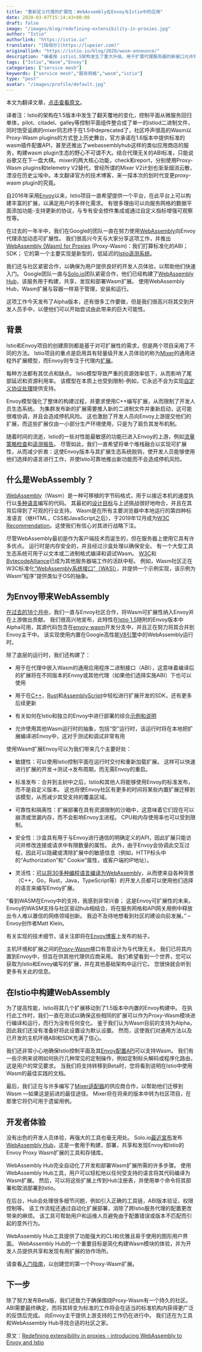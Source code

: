 ```yaml
---
title: "重新定义代理的扩展性：WebAssembly在Envoy与Istio中的应用"
date: 2020-03-07T15:14:43+08:00
draft: false
image: "/images/blog/redefining-extensibility-in-proxies.jpg"
author: "Istio"
authorlink: "https://istio.io"
translator: "[陆培尔](https://lupeier.com)"
originallink: "https://istio.io/blog/2020/wasm-announce/"
description: "编者按 istio1.5架构发生了重大升级，用于扩展代理服务器的新接口允许将Istio可扩展性从控制平面移至Sidecar代理本身，本文探讨采用Istio采用Wasm技术的背景和未来生态发展的考虑"
tags: ["Istio","Wasm","Envoy"]
categories: ["service mesh"]
keywords: ["service mesh","服务网格","wasm","istio"]
type: "post"
avatar: "/images/profile/default.jpg"
---
```


本文为翻译文章，[点击查看原文](https://istio.io/blog/2020/wasm-announce/)。

译者注：Istio的架构在1.5版本中发生了翻天覆地的变化，控制平面从微服务回归单体，pilot、citadel、galley等控制平面组件整合成了单一的istiod二进制文件，同时饱受诟病的mixer同志终于在1.5中deprecated了，社区呼声很高的Wasm以Proxy-Wasm plugins的方式登上历史舞台，官方承诺在1.6版本中提供标准的wasm插件配置API，甚至还推出了webassemblyhub这样的类似应用商店的服务，构建wasm plugin生态的野心不可谓不大。结合代理无关的ABI标准，只能说谷歌又在下一盘大棋。mixer的两大核心功能，check和report，分别使用Proxy-Wasm plugins和telemetry V2替代，曾经所谓的Mixer V2计划也渐渐烟消云散，湮没在历史尘埃中。本文翻译官方的技术博客，来一探本次的划时代变更proxy-wasm plugin的究竟。

自2016年采用[Envoy](https://www.envoyproxy.io/)以来，Istio项目一直希望提供一个平台，在此平台上可以构建丰富的扩展，以满足用户的多样化需求。 有很多理由可以向服务网格的数据平面添加功能-支持更新的协议，与专有安全控件集成或通过自定义指标增强可观察性等。

在过去的一年半中，我们在Google的团队一直在努力使用[WebAssembly](https://webassembly.org/)向Envoy代理添加动态可扩展性。 我们很高兴今天与大家分享这项工作，并推出[WebAssembly (Wasm) for Proxies](https://github.com/proxy-wasm/spec) (Proxy-Wasm)：我们打算标准化的ABI； SDK； 它的第一个主要实现是新型的，低延迟的[Istio遥测系统](https://istio.io/docs/reference/config/telemetry)。

我们还与社区紧密合作，以确保为用户提供良好的开发人员体验，以帮助他们快速入门。 Google团队一直与[Solo.io](https://solo.io/)团队紧密合作，他们已经构建了[WebAssembly Hub](https://webassemblyhub.io/)，该服务用于构建，共享，发现和部署Wasm扩展。 使用WebAssembly Hub，Wasm扩展与容器一样易于管理，安装和运行。

这项工作今天发布了Alpha版本，还有很多工作要做，但是我们很高兴将其交到开发人员手中，以便他们可以开始尝试由此带来的巨大可能性。

## 背景

Istio和Envoy项目的创建原则都是基于对可扩展性的需求，但是两个项目采用了不同的方法。 Istio项目的重点是启用具有轻量级开发人员体验的称为[Mixer](https://istio.io/docs/reference/config/policy-and-telemetry/mixer-overview/)的通用进程外扩展模型，而Envoy则专注于代理内[扩展](https://www.envoyproxy.io/docs/envoy/latest/extending/extending)。

每种方法都有其优点和缺点。 Istio模型导致严重的资源效率低下，从而影响了尾部延迟和资源利用率。 该模型在本质上也受到限制-例如，它永远不会为实现[自定义协议处理](https://blog.envoyproxy.io/how-to-write-envoy-filters-like-a-ninja-part-1-d166e5abec09)提供支持。

Envoy模型强化了整体的构建过程，并要求使用C++编写扩展，从而限制了开发人员生态系统。 为集群发布新的扩展需要推入新的二进制文件并重新启动，这可能很难协调，并且会造成停机风险。 这也激励了开发人员向Envoy上游提交他们的扩展，而这些扩展仅由一小部分生产环境使用，只是为了肩负其发布机制。

随着时间的流逝，Istio的一些对性能最敏感的功能已进入Envoy的上游，例如[流量策略检查](https://www.envoyproxy.io/docs/envoy/latest/intro/arch_overview/security/rbac_filter)和[遥测报告](https://www.envoyproxy.io/docs/envoy/latest/intro/arch_overview/security/rbac_filter)。 尽管如此，我们一直希望将单个堆栈融合以实现可扩展性，从而减少折衷：这使Envoy版本与其扩展生态系统脱钩，使开发人员能够使用他们选择的语言进行工作，并使Istio可靠地推出新功能而不会造成停机风险。 

## 什么是WebAssembly？

[WebAssembly](https://webassembly.org/)（Wasm）是一种可移植的字节码格式，用于以接近本机的速度执行以[多种语言](https://github.com/appcypher/awesome-wasm-langs)编写的代码。 其最初的[设计目标](https://webassembly.org/docs/high-level-goals/)与上述挑战很好地吻合，并且在其背后得到了可观的行业支持。 Wasm是在所有主要浏览器中本地运行的第四种标准语言（继HTML，CSS和JavaScript之后），于2019年12月成为[W3C Recommendation](https://www.w3.org/TR/wasm-core-1/)。这使我们有信心对其进行战略下注。

尽管WebAssembly最初是作为客户端技术而诞生的，但在服务器上使用它具有许多优点。 运行时是内存安全的，并且经过沙盒处理以确保安全。 有一个大型工具生态系统可用于以文本或二进制格式编译和调试Wasm。 [W3C](https://www.w3.org/)和[BytecodeAlliance](https://bytecodealliance.org/)已成为其他服务器端工作的活跃中枢。 例如，Wasm社区正在W3C标准化[“WebAssembly系统接口”（WASI）](https://hacks.mozilla.org/2019/03/standardizing-wasi-a-webassembly-system-interface/)，并提供一个示例实现，该示例为Wasm“程序”提供类似于OS的抽象。

## 为Envoy带来WebAssembly

[在过去的18个月中](https://github.com/envoyproxy/envoy/issues/4272)，我们一直与Envoy社区合作，将Wasm可扩展性纳入Envoy并在上游做出贡献。 我们很高兴地宣布，此特性在[Istio 1.5](https://istio.io/news/releases/1.5.x/announcing-1.5/)随附的Envoy版本中Alpha可用，其源代码包含在[envoy-wasm](https://github.com/envoyproxy/envoy-wasm/)开发分支中，并且正在努力将其合并到Envoy主干中。 该实现使用内置在Google高性能[V8引擎](https://v8.dev/)中的WebAssembly运行时。

除了底层的运行时，我们还构建了：

- 用于在代理中嵌入Wasm的通用应用程序二进制接口（ABI），这意味着编译后的扩展将在不同版本的Envoy或其他代理（如果他们选择实施ABI）下也可以使用

- 用于在[C++](https://github.com/proxy-wasm/proxy-wasm-cpp-sdk)，[Rust](https://github.com/proxy-wasm/proxy-wasm-rust-sdk)和[AssemblyScript](https://github.com/solo-io/proxy-runtime)中轻松进行扩展开发的SDK，还有更多后续更新

- 有关如何在Istio和独立的Envoy中进行部署的综合[示例和说明](https://docs.solo.io/web-assembly-hub/latest/tutorial_code/)

- 允许使用其他Wasm运行时的抽象，包括“空”运行时，该运行时将在本地把扩展编译进Envoy中，这对于测试和调试非常有用

使用Wasm扩展Envoy可以为我们带来几个主要好处：

- 敏捷性：可以使用Istio控制平面在运行时交付和重新加载扩展。 这样可以快速进行扩展的开发→测试→发布周期，而无需Envoy的重启。

- 标准发布：合并到主树中之后，Istio和其他人将能够使用Envoy的标准发布，而不是自定义版本。 这也将使Envoy社区有更多的时间将某些内置扩展迁移到该模型，从而减少其受支持的覆盖区域。

- 可靠性和隔离性：扩展部署在具有资源限制的沙箱中，这意味着它们现在可以崩溃或泄漏内存，而不会影响Envoy主进程。 CPU和内存使用率也可以受到限制。

- 安全性：沙盒具有用于与Envoy进行通信的明确定义的API，因此扩展只能访问并修改连接或请求中有限数量的属性。 此外，由于Envoy会协调此交互过程，因此可以隐藏或清除扩展中的敏感信息（例如，HTTP标头中的“Authorization”和“ Cookie”属性，或客户端的IP地址）。

- 灵活性：[可以将30多种编程语言编译为WebAssembly](https://github.com/appcypher/awesome-wasm-langs)，从而使来自各种背景（C++，Go，Rust，Java，TypeScript等）的开发人员都可以使用他们选择的语言来编写Envoy扩展。

“看到WASM在Envoy中的支持，我感到非常兴奋； 这是Envoy可扩展性的未来。 Envoy的WASM支持与社区驱动hub相结合，将在服务网格和API网关用例中释放出令人难以置信的网络领域创新。 我迫不及待地想看到社区的建设向前发展。” –Envoy创作者Matt Klein。

有关实现的技术细节，请关注即将在[Envoy博客](https://blog.envoyproxy.io/)上发布的帖子。

主机环境和扩展之间的[Proxy-Wasm](https://github.com/proxy-wasm)接口有意设计为与代理无关。 我们已将其内置到Envoy中，但旨在供其他代理供应商采用。 我们希望看到一个世界，您可以获取为Istio和Envoy编写的扩展，并在其他基础架构中运行它。 您很快就会听到更多有关此的信息。

## 在Istio中构建WebAssembly

为了提高性能，Istio将其几个扩展移动到了1.5版本中内置的Envoy构建中。 在执行此工作时，我们一直在测试以确保这些相同的扩展可以作为Proxy-Wasm模块进行编译和运行，而行为没有任何变化。 鉴于我们认为Wasm目前的支持为Alpha，因此我们还没有准备好将此设置设为默认设置。 然而，这使我们对通用方法以及已开发的主机环境ABI和SDK充满了信心。

我们还非常小心地确保Istio控制平面及其[Envoy配置API](https://istio.io/docs/reference/config/networking/envoy-filter/)可以支持Wasm。 我们有一些示例来说明如何执行几种常见的定制操作，例如定制标头解码或程序化路由，这是用户的常见要求。 当我们将支持转移到Beta时，您将看到说明在Istio中使用Wasm的最佳实践的文档。

最后，我们正在与许多编写了[Mixer适配器](https://istio.io/docs/reference/config/policy-and-telemetry/adapters/)的供应商合作，以帮助他们迁移到Wasm —如果这是前进的最佳途径。 Mixer将在将来的版本中转为社区项目，在那里它将仍可用于遗留用例。

## 开发者体验

没有出色的开发人员体验，再强大的工具也毫无用处。 Solo.io[最近宣布](https://www.solo.io/blog/an-extended-and-improved-webassembly-hub-to-helps-bring-the-power-of-webassembly-to-envoy-and-istio/)发布[WebAssembly Hub](https://webassemblyhub.io/)，这是一套用于构建，部署，共享和发现Envoy和Istio的Envoy Proxy Wasm扩展的工具和存储库。

WebAssembly Hub完全自动化了开发和部署Wasm扩展所需的许多步骤。 使用WebAssembly Hub工具，用户可以轻松地以任何受支持的语言将其代码编译为Wasm扩展。 然后，可以将这些扩展上传到Hub注册表，并使用单个命令将其部署和取消部署到Istio。

在后台，Hub会处理很多细节问题，例如引入正确的工具链，ABI版本验证，权限控制等。 该工作流程还通过自动化扩展部署，消除了跨Istio服务代理的配置更改带来的麻烦。 该工具可帮助用户和运维人员避免由于配置错误或版本不匹配而引起的意外行为。

WebAssembly Hub工具提供了功能强大的CLI和优雅且易于使用的图形用户界面。 WebAssembly Hub的一个重要目标是简化构建Wasm模块的体验，并为开发人员提供共享和发现有用扩展的协作场所。

请查看[入门指南](https://docs.solo.io/web-assembly-hub/latest/tutorial_code/)，以创建您的第一个Proxy-Wasm扩展。

## 下一步

除了努力发布Beta版，我们还致力于确保围绕Proxy-Wasm有一个持久的社区。 ABI需要最终确定，而将其转变为标准的工作将会在适当的标准机构内获得更广泛的反馈后完成。 向Envoy主干提供上游支持的工作仍在进行中。 我们还在为工具和WebAssembly Hub寻找合适的社区之家。

原文：[Redefining extensibility in proxies - introducing WebAssembly to Envoy and Istio](https://istio.io/blog/2020/wasm-announce/)
